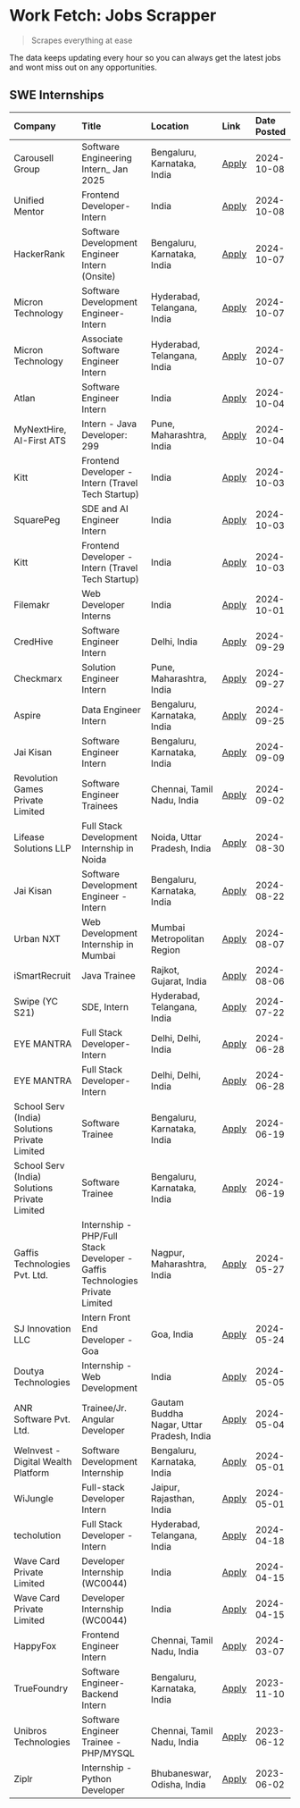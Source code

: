 # Work Fetch: Jobs Scrapper
> Scrapes everything at ease

The data keeps updating every hour so you can always get the latest jobs and wont miss out on any opportunities.

## SWE Internships
<!--START_SECTION:workfetch-->
| Company                                       | Title                                                                       | Location                                  | Link                                                                                                                                                                                                                                                                | Date Posted   |
|:----------------------------------------------|:----------------------------------------------------------------------------|:------------------------------------------|:--------------------------------------------------------------------------------------------------------------------------------------------------------------------------------------------------------------------------------------------------------------------|:--------------|
| Carousell Group                               | Software Engineering Intern_ Jan 2025                                       | Bengaluru, Karnataka, India               | [Apply](https://in.linkedin.com/jobs/view/software-engineering-intern-jan-2025-at-carousell-group-4042676512?position=39&pageNum=0&refId=1MZSI2Ju0WnrUP1yDxmaVQ%3D%3D&trackingId=jKkHCrVcASY1ocC2Z5Hfeg%3D%3D)                                                      | 2024-10-08    |
| Unified Mentor                                | Frontend Developer-Intern                                                   | India                                     | [Apply](https://in.linkedin.com/jobs/view/frontend-developer-intern-at-unified-mentor-4043583343?position=59&pageNum=0&refId=1MZSI2Ju0WnrUP1yDxmaVQ%3D%3D&trackingId=bGGKe1ERvefZ39xC%2BfuJUg%3D%3D)                                                                | 2024-10-08    |
| HackerRank                                    | Software Development Engineer Intern (Onsite)                               | Bengaluru, Karnataka, India               | [Apply](https://in.linkedin.com/jobs/view/software-development-engineer-intern-onsite-at-hackerrank-4040131804?position=8&pageNum=0&refId=1MZSI2Ju0WnrUP1yDxmaVQ%3D%3D&trackingId=oxdliyq9hdI1rWcxR7s%2BjQ%3D%3D)                                                   | 2024-10-07    |
| Micron Technology                             | Software Development Engineer-Intern                                        | Hyderabad, Telangana, India               | [Apply](https://in.linkedin.com/jobs/view/software-development-engineer-intern-at-micron-technology-4042568419?position=22&pageNum=0&refId=1MZSI2Ju0WnrUP1yDxmaVQ%3D%3D&trackingId=A%2Bbevf30uXu2jGUKVJjYaw%3D%3D)                                                  | 2024-10-07    |
| Micron Technology                             | Associate Software Engineer Intern                                          | Hyderabad, Telangana, India               | [Apply](https://in.linkedin.com/jobs/view/associate-software-engineer-intern-at-micron-technology-4042570232?position=45&pageNum=0&refId=1MZSI2Ju0WnrUP1yDxmaVQ%3D%3D&trackingId=5Tyky0uGVvRcXFoFf8F1hw%3D%3D)                                                      | 2024-10-07    |
| Atlan                                         | Software Engineer Intern                                                    | India                                     | [Apply](https://in.linkedin.com/jobs/view/software-engineer-intern-at-atlan-4040478822?position=5&pageNum=0&refId=1MZSI2Ju0WnrUP1yDxmaVQ%3D%3D&trackingId=oTtDnluZQ%2F4%2FSOw1zyhjyQ%3D%3D)                                                                         | 2024-10-04    |
| MyNextHire, AI-First ATS                      | Intern - Java Developer: 299                                                | Pune, Maharashtra, India                  | [Apply](https://in.linkedin.com/jobs/view/intern-java-developer-299-at-mynexthire-ai-first-ats-4040867640?position=19&pageNum=0&refId=1MZSI2Ju0WnrUP1yDxmaVQ%3D%3D&trackingId=aqtFvLti3vX7zNZTJuXoXw%3D%3D)                                                         | 2024-10-04    |
| Kitt                                          | Frontend Developer - Intern (Travel Tech Startup)                           | India                                     | [Apply](https://in.linkedin.com/jobs/view/frontend-developer-intern-travel-tech-startup-at-kitt-4041869885?position=34&pageNum=0&refId=1MZSI2Ju0WnrUP1yDxmaVQ%3D%3D&trackingId=JoGvpXnkQ%2FrM9hnvqDXlzg%3D%3D)                                                      | 2024-10-03    |
| SquarePeg                                     | SDE and AI Engineer Intern                                                  | India                                     | [Apply](https://in.linkedin.com/jobs/view/sde-and-ai-engineer-intern-at-squarepeg-4041711463?position=48&pageNum=0&refId=1MZSI2Ju0WnrUP1yDxmaVQ%3D%3D&trackingId=MaD8c%2FqhdFkImdAqRiAT2A%3D%3D)                                                                    | 2024-10-03    |
| Kitt                                          | Frontend Developer - Intern (Travel Tech Startup)                           | India                                     | [Apply](https://in.linkedin.com/jobs/view/frontend-developer-intern-travel-tech-startup-at-kitt-4041869885?position=9&pageNum=2&refId=QI52u6qC2nXMfCOreciZ2w%3D%3D&trackingId=5HD%2BAkl4IV5Q5uyPLTKapg%3D%3D)                                                       | 2024-10-03    |
| Filemakr                                      | Web Developer Interns                                                       | India                                     | [Apply](https://in.linkedin.com/jobs/view/web-developer-interns-at-filemakr-4038323232?position=47&pageNum=0&refId=1MZSI2Ju0WnrUP1yDxmaVQ%3D%3D&trackingId=ZYDi8seE7OIDXR%2FVKeuT2w%3D%3D)                                                                          | 2024-10-01    |
| CredHive                                      | Software Engineer Intern                                                    | Delhi, India                              | [Apply](https://in.linkedin.com/jobs/view/software-engineer-intern-at-credhive-3918710003?position=53&pageNum=0&refId=1MZSI2Ju0WnrUP1yDxmaVQ%3D%3D&trackingId=3Nr87uJQdiOWjffvdiHuug%3D%3D)                                                                         | 2024-09-29    |
| Checkmarx                                     | Solution Engineer Intern                                                    | Pune, Maharashtra, India                  | [Apply](https://in.linkedin.com/jobs/view/solution-engineer-intern-at-checkmarx-4036405936?position=18&pageNum=0&refId=1MZSI2Ju0WnrUP1yDxmaVQ%3D%3D&trackingId=AzPhHbU%2BqVpWi40BFe2Wuw%3D%3D)                                                                      | 2024-09-27    |
| Aspire                                        | Data Engineer Intern                                                        | Bengaluru, Karnataka, India               | [Apply](https://in.linkedin.com/jobs/view/data-engineer-intern-at-aspire-4032639512?position=60&pageNum=0&refId=1MZSI2Ju0WnrUP1yDxmaVQ%3D%3D&trackingId=RkgTcx7wQNyqwJ0aClNbUA%3D%3D)                                                                               | 2024-09-25    |
| Jai Kisan                                     | Software Engineer Intern                                                    | Bengaluru, Karnataka, India               | [Apply](https://in.linkedin.com/jobs/view/software-engineer-intern-at-jai-kisan-4024075360?position=16&pageNum=0&refId=1MZSI2Ju0WnrUP1yDxmaVQ%3D%3D&trackingId=89IXI2WRs1kHOXCsDLjTVQ%3D%3D)                                                                        | 2024-09-09    |
| Revolution Games Private Limited              | Software Engineer Trainees                                                  | Chennai, Tamil Nadu, India                | [Apply](https://in.linkedin.com/jobs/view/software-engineer-trainees-at-revolution-games-private-limited-4015912927?position=13&pageNum=0&refId=1MZSI2Ju0WnrUP1yDxmaVQ%3D%3D&trackingId=oWp21toXmMk09AC6MPJcZw%3D%3D)                                               | 2024-09-02    |
| Lifease Solutions LLP                         | Full Stack Development Internship in Noida                                  | Noida, Uttar Pradesh, India               | [Apply](https://in.linkedin.com/jobs/view/full-stack-development-internship-in-noida-at-lifease-solutions-llp-4013798377?position=56&pageNum=0&refId=1MZSI2Ju0WnrUP1yDxmaVQ%3D%3D&trackingId=8%2BGxJDRw2Cq7JNZ%2FCc8zyQ%3D%3D)                                      | 2024-08-30    |
| Jai Kisan                                     | Software Development Engineer - Intern                                      | Bengaluru, Karnataka, India               | [Apply](https://in.linkedin.com/jobs/view/software-development-engineer-intern-at-jai-kisan-4027288169?position=11&pageNum=0&refId=1MZSI2Ju0WnrUP1yDxmaVQ%3D%3D&trackingId=DSYm2cMELXLwuGhDFdQ6pQ%3D%3D)                                                            | 2024-08-22    |
| Urban NXT                                     | Web Development Internship in Mumbai                                        | Mumbai Metropolitan Region                | [Apply](https://in.linkedin.com/jobs/view/web-development-internship-in-mumbai-at-urban-nxt-3995561641?position=44&pageNum=0&refId=1MZSI2Ju0WnrUP1yDxmaVQ%3D%3D&trackingId=EpUCY7x3N0BECIzUbcW6Og%3D%3D)                                                            | 2024-08-07    |
| iSmartRecruit                                 | Java Trainee                                                                | Rajkot, Gujarat, India                    | [Apply](https://in.linkedin.com/jobs/view/java-trainee-at-ismartrecruit-3992301825?position=14&pageNum=0&refId=1MZSI2Ju0WnrUP1yDxmaVQ%3D%3D&trackingId=ebLpCMZh5HhMcUB3Xsf0Aw%3D%3D)                                                                                | 2024-08-06    |
| Swipe (YC S21)                                | SDE, Intern                                                                 | Hyderabad, Telangana, India               | [Apply](https://in.linkedin.com/jobs/view/sde-intern-at-swipe-yc-s21-3980368092?position=21&pageNum=0&refId=1MZSI2Ju0WnrUP1yDxmaVQ%3D%3D&trackingId=FlyCLFeTIU9MPeMFYAGhKw%3D%3D)                                                                                   | 2024-07-22    |
| EYE MANTRA                                    | Full Stack Developer- Intern                                                | Delhi, Delhi, India                       | [Apply](https://in.linkedin.com/jobs/view/full-stack-developer-intern-at-eye-mantra-3960988037?position=28&pageNum=0&refId=1MZSI2Ju0WnrUP1yDxmaVQ%3D%3D&trackingId=CMjRQ4BMIvGHjmFzBVrDwg%3D%3D)                                                                    | 2024-06-28    |
| EYE MANTRA                                    | Full Stack Developer- Intern                                                | Delhi, Delhi, India                       | [Apply](https://in.linkedin.com/jobs/view/full-stack-developer-intern-at-eye-mantra-3960988037?position=3&pageNum=2&refId=QI52u6qC2nXMfCOreciZ2w%3D%3D&trackingId=0Rx9%2FXaXGCgq6Gav4ApL7Q%3D%3D)                                                                   | 2024-06-28    |
| School Serv (India) Solutions Private Limited | Software Trainee                                                            | Bengaluru, Karnataka, India               | [Apply](https://in.linkedin.com/jobs/view/software-trainee-at-school-serv-india-solutions-private-limited-3953917603?position=26&pageNum=0&refId=1MZSI2Ju0WnrUP1yDxmaVQ%3D%3D&trackingId=CrJHd9JOW1l%2B11jqW8GcYA%3D%3D)                                            | 2024-06-19    |
| School Serv (India) Solutions Private Limited | Software Trainee                                                            | Bengaluru, Karnataka, India               | [Apply](https://in.linkedin.com/jobs/view/software-trainee-at-school-serv-india-solutions-private-limited-3953917603?position=1&pageNum=2&refId=QI52u6qC2nXMfCOreciZ2w%3D%3D&trackingId=vYxawvrMZmN9eJmjUjZqkQ%3D%3D)                                               | 2024-06-19    |
| Gaffis Technologies Pvt. Ltd.                 | Internship - PHP/Full Stack Developer - Gaffis Technologies Private Limited | Nagpur, Maharashtra, India                | [Apply](https://in.linkedin.com/jobs/view/internship-php-full-stack-developer-gaffis-technologies-private-limited-at-gaffis-technologies-pvt-ltd-3935141048?position=58&pageNum=0&refId=1MZSI2Ju0WnrUP1yDxmaVQ%3D%3D&trackingId=t%2F6%2Fa2YzHvMr844igM%2BLmg%3D%3D) | 2024-05-27    |
| SJ Innovation LLC                             | Intern Front End Developer - Goa                                            | Goa, India                                | [Apply](https://in.linkedin.com/jobs/view/intern-front-end-developer-goa-at-sj-innovation-llc-3931678611?position=7&pageNum=0&refId=1MZSI2Ju0WnrUP1yDxmaVQ%3D%3D&trackingId=GquCfskhYXcKDRe5VYmZyw%3D%3D)                                                           | 2024-05-24    |
| Doutya Technologies                           | Internship - Web Development                                                | India                                     | [Apply](https://in.linkedin.com/jobs/view/internship-web-development-at-doutya-technologies-3915234831?position=46&pageNum=0&refId=1MZSI2Ju0WnrUP1yDxmaVQ%3D%3D&trackingId=wBkzfyxpNNcQj5S2RpwN8g%3D%3D)                                                            | 2024-05-05    |
| ANR Software Pvt. Ltd.                        | Trainee/Jr. Angular Developer                                               | Gautam Buddha Nagar, Uttar Pradesh, India | [Apply](https://in.linkedin.com/jobs/view/trainee-jr-angular-developer-at-anr-software-pvt-ltd-3917307000?position=41&pageNum=0&refId=1MZSI2Ju0WnrUP1yDxmaVQ%3D%3D&trackingId=nB1xqKkFcQ114qLeqoMVrQ%3D%3D)                                                         | 2024-05-04    |
| WeInvest - Digital Wealth Platform            | Software Development Internship                                             | Bengaluru, Karnataka, India               | [Apply](https://in.linkedin.com/jobs/view/software-development-internship-at-weinvest-digital-wealth-platform-3912867225?position=2&pageNum=0&refId=1MZSI2Ju0WnrUP1yDxmaVQ%3D%3D&trackingId=wCw4LW4rAUloyrPOMoieHA%3D%3D)                                           | 2024-05-01    |
| WiJungle                                      | Full-stack Developer Intern                                                 | Jaipur, Rajasthan, India                  | [Apply](https://in.linkedin.com/jobs/view/full-stack-developer-intern-at-wijungle-3912864543?position=36&pageNum=0&refId=1MZSI2Ju0WnrUP1yDxmaVQ%3D%3D&trackingId=tA%2FMj9aYKo7hqCoHZhZUCw%3D%3D)                                                                    | 2024-05-01    |
| techolution                                   | Full Stack Developer - Intern                                               | Hyderabad, Telangana, India               | [Apply](https://in.linkedin.com/jobs/view/full-stack-developer-intern-at-techolution-3904814977?position=43&pageNum=0&refId=1MZSI2Ju0WnrUP1yDxmaVQ%3D%3D&trackingId=auNHnlFZK3JC33GSoV3hcQ%3D%3D)                                                                   | 2024-04-18    |
| Wave Card Private Limited                     | Developer Internship (WC0044)                                               | India                                     | [Apply](https://in.linkedin.com/jobs/view/developer-internship-wc0044-at-wave-card-private-limited-3900079966?position=27&pageNum=0&refId=1MZSI2Ju0WnrUP1yDxmaVQ%3D%3D&trackingId=ldy4H5L%2BeVKmTyNm7eKG2A%3D%3D)                                                   | 2024-04-15    |
| Wave Card Private Limited                     | Developer Internship (WC0044)                                               | India                                     | [Apply](https://in.linkedin.com/jobs/view/developer-internship-wc0044-at-wave-card-private-limited-3900079966?position=2&pageNum=2&refId=QI52u6qC2nXMfCOreciZ2w%3D%3D&trackingId=WnSvrjkahy88enEuo%2BFJGA%3D%3D)                                                    | 2024-04-15    |
| HappyFox                                      | Frontend Engineer Intern                                                    | Chennai, Tamil Nadu, India                | [Apply](https://in.linkedin.com/jobs/view/frontend-engineer-intern-at-happyfox-3848357951?position=49&pageNum=0&refId=1MZSI2Ju0WnrUP1yDxmaVQ%3D%3D&trackingId=w9aMJYL%2FRALFCqvIzrvO%2FQ%3D%3D)                                                                     | 2024-03-07    |
| TrueFoundry                                   | Software Engineer-Backend Intern                                            | Bengaluru, Karnataka, India               | [Apply](https://in.linkedin.com/jobs/view/software-engineer-backend-intern-at-truefoundry-3779508170?position=25&pageNum=0&refId=1MZSI2Ju0WnrUP1yDxmaVQ%3D%3D&trackingId=N%2Flj50%2ByvfgIHSOHOEmxsg%3D%3D)                                                          | 2023-11-10    |
| Unibros Technologies                          | Software Engineer Trainee - PHP/MYSQL                                       | Chennai, Tamil Nadu, India                | [Apply](https://in.linkedin.com/jobs/view/software-engineer-trainee-php-mysql-at-unibros-technologies-3656599241?position=17&pageNum=0&refId=1MZSI2Ju0WnrUP1yDxmaVQ%3D%3D&trackingId=WT%2F2eFeXOjkWwvi8jIinjA%3D%3D)                                                | 2023-06-12    |
| Ziplr                                         | Internship - Python Developer                                               | Bhubaneswar, Odisha, India                | [Apply](https://in.linkedin.com/jobs/view/internship-python-developer-at-ziplr-3645677592?position=54&pageNum=0&refId=1MZSI2Ju0WnrUP1yDxmaVQ%3D%3D&trackingId=WCUw%2FD0Zdys06HLf0xS4UQ%3D%3D)                                                                       | 2023-06-02    |
<!--END_SECTION:workfetch-->

